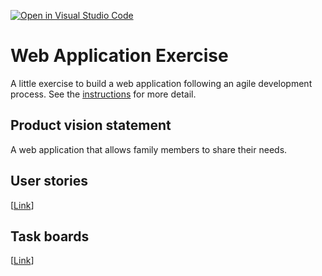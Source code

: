 [![Open in Visual Studio Code](https://classroom.github.com/assets/open-in-vscode-c66648af7eb3fe8bc4f294546bfd86ef473780cde1dea487d3c4ff354943c9ae.svg)](https://classroom.github.com/online_ide?assignment_repo_id=8874531&assignment_repo_type=AssignmentRepo)
# Web Application Exercise

A little exercise to build a web application following an agile development process. See the [instructions](instructions.md) for more detail.

## Product vision statement

A web application that allows family members to share their needs.

## User stories

[[Link](https://github.com/software-students-fall2022/web-app-exercise-team-16-1/issues)]

## Task boards

[[Link](https://github.com/software-students-fall2022/web-app-exercise-team-16-1/projects)]
